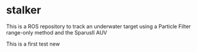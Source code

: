 # stalker
This is a ROS repository to track an underwater target using a Particle Filter range-only method and the SparusII AUV

This is a first test new
